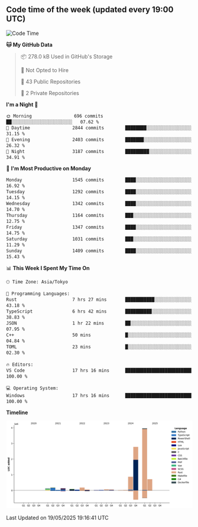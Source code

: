 ## Code time of the week (updated every 19:00 UTC)

<!--START_SECTION:waka-->
![Code Time](http://img.shields.io/badge/Code%20Time-4%2C848%20hrs%2042%20mins-blue)

**🐱 My GitHub Data** 

> 📦 278.0 kB Used in GitHub's Storage 
 > 
> 🚫 Not Opted to Hire
 > 
> 📜 43 Public Repositories 
 > 
> 🔑 2 Private Repositories 
 > 
**I'm a Night 🦉** 

```text
🌞 Morning                696 commits         ██░░░░░░░░░░░░░░░░░░░░░░░   07.62 % 
🌆 Daytime                2844 commits        ████████░░░░░░░░░░░░░░░░░   31.15 % 
🌃 Evening                2403 commits        ███████░░░░░░░░░░░░░░░░░░   26.32 % 
🌙 Night                  3187 commits        █████████░░░░░░░░░░░░░░░░   34.91 % 
```
📅 **I'm Most Productive on Monday** 

```text
Monday                   1545 commits        ████░░░░░░░░░░░░░░░░░░░░░   16.92 % 
Tuesday                  1292 commits        ████░░░░░░░░░░░░░░░░░░░░░   14.15 % 
Wednesday                1342 commits        ████░░░░░░░░░░░░░░░░░░░░░   14.70 % 
Thursday                 1164 commits        ███░░░░░░░░░░░░░░░░░░░░░░   12.75 % 
Friday                   1347 commits        ████░░░░░░░░░░░░░░░░░░░░░   14.75 % 
Saturday                 1031 commits        ███░░░░░░░░░░░░░░░░░░░░░░   11.29 % 
Sunday                   1409 commits        ████░░░░░░░░░░░░░░░░░░░░░   15.43 % 
```


📊 **This Week I Spent My Time On** 

```text
🕑︎ Time Zone: Asia/Tokyo

💬 Programming Languages: 
Rust                     7 hrs 27 mins       ███████████░░░░░░░░░░░░░░   43.18 % 
TypeScript               6 hrs 42 mins       ██████████░░░░░░░░░░░░░░░   38.83 % 
JSON                     1 hr 22 mins        ██░░░░░░░░░░░░░░░░░░░░░░░   07.95 % 
C++                      50 mins             █░░░░░░░░░░░░░░░░░░░░░░░░   04.84 % 
TOML                     23 mins             █░░░░░░░░░░░░░░░░░░░░░░░░   02.30 % 

🔥 Editors: 
VS Code                  17 hrs 16 mins      █████████████████████████   100.00 % 

💻 Operating System: 
Windows                  17 hrs 16 mins      █████████████████████████   100.00 % 
```

**Timeline**

![Lines of Code chart](https://raw.githubusercontent.com/SARDONYX-sard/SARDONYX-sard/main/assets/bar_graph.png)


 Last Updated on 19/05/2025 19:16:41 UTC
<!--END_SECTION:waka-->
